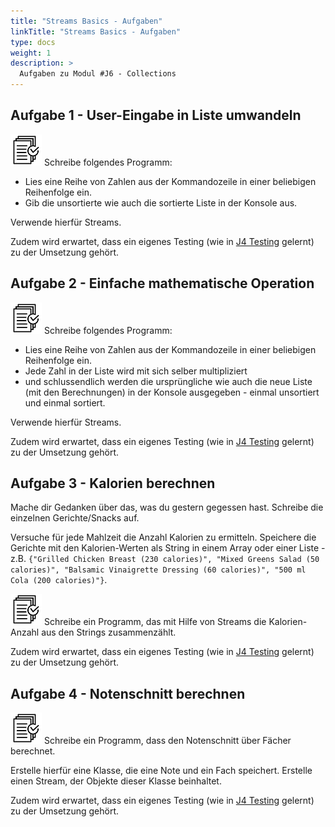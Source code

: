 ```yaml
---
title: "Streams Basics - Aufgaben"
linkTitle: "Streams Basics - Aufgaben"
type: docs
weight: 1
description: >
  Aufgaben zu Modul #J6 - Collections
---
```


## Aufgabe 1 - User-Eingabe in Liste umwandeln

![task1](/images/task.png) Schreibe folgendes Programm:

- Lies eine Reihe von Zahlen aus der Kommandozeile in einer beliebigen Reihenfolge ein.
- Gib die unsortierte wie auch die sortierte Liste in der Konsole aus.

Verwende hierfür Streams.

Zudem wird erwartet, dass ein eigenes Testing (wie in [J4 Testing](../../../../docs/java/java-testing) gelernt) zu der Umsetzung gehört.

## Aufgabe 2 - Einfache mathematische Operation

![task1](/images/task.png) Schreibe folgendes Programm:

- Lies eine Reihe von Zahlen aus der Kommandozeile in einer beliebigen Reihenfolge ein.
- Jede Zahl in der Liste wird mit sich selber multipliziert
- und schlussendlich werden die ursprüngliche wie auch die neue Liste (mit den Berechnungen) in der Konsole ausgegeben - einmal unsortiert und einmal sortiert.

Verwende hierfür Streams.

Zudem wird erwartet, dass ein eigenes Testing (wie in [J4 Testing](../../../../docs/java/java-testing) gelernt) zu der Umsetzung gehört.

## Aufgabe 3 - Kalorien berechnen

Mache dir Gedanken über das, was du gestern gegessen hast. Schreibe die einzelnen Gerichte/Snacks auf.

Versuche für jede Mahlzeit die Anzahl Kalorien zu ermitteln. Speichere die Gerichte mit den Kalorien-Werten als String in einem Array oder einer Liste - z.B. `{"Grilled Chicken Breast (230 calories)", "Mixed Greens Salad (50 calories)", "Balsamic Vinaigrette Dressing (60 calories)", "500 ml Cola (200 calories)"}`.

![task1](/images/task.png) Schreibe ein Programm, das mit Hilfe von Streams die Kalorien-Anzahl aus den Strings zusammenzählt.

Zudem wird erwartet, dass ein eigenes Testing (wie in [J4 Testing](../../../../docs/java/java-testing) gelernt) zu der Umsetzung gehört.

## Aufgabe 4 - Notenschnitt berechnen

![task1](/images/task.png) Schreibe ein Programm, dass den Notenschnitt über Fächer berechnet.

Erstelle hierfür eine Klasse, die eine Note und ein Fach speichert. Erstelle einen Stream, der Objekte dieser Klasse beinhaltet.

Zudem wird erwartet, dass ein eigenes Testing (wie in [J4 Testing](../../../../docs/java/java-testing) gelernt) zu der Umsetzung gehört.
